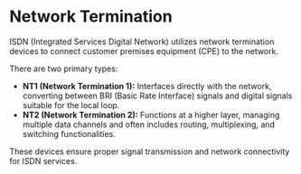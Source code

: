 # Network Termination

ISDN (Integrated Services Digital Network) utilizes network termination devices to connect customer premises equipment (CPE) to the network.&#x20;

There are two primary types:

* **NT1 (Network Termination 1):** Interfaces directly with the network, converting between BRI (Basic Rate Interface) signals and digital signals suitable for the local loop.
* **NT2 (Network Termination 2):** Functions at a higher layer, managing multiple data channels and often includes routing, multiplexing, and switching functionalities.

These devices ensure proper signal transmission and network connectivity for ISDN services.
